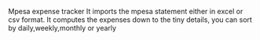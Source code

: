 Mpesa expense tracker
It imports the mpesa statement either in excel or csv format.
It computes the expenses down to the tiny details, you can sort by daily,weekly,monthly or yearly
